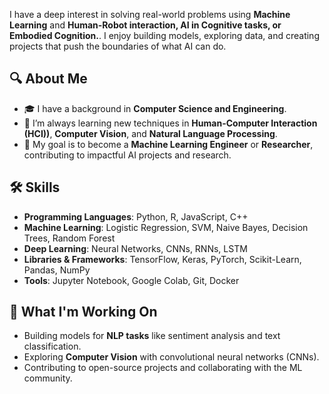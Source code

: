 I have a deep interest in solving real-world problems using **Machine Learning** and **Human-Robot interaction, AI in Cognitive tasks, or Embodied Cognition.**. I enjoy building models, exploring data, and creating projects that push the boundaries of what AI can do.  

## 🔍 About Me

- 🎓 I have a background in **Computer Science and Engineering**.
- 🌱 I’m always learning new techniques in **Human-Computer Interaction (HCI))**, **Computer Vision**, and **Natural Language Processing**.
- 🎯 My goal is to become a **Machine Learning Engineer** or **Researcher**, contributing to impactful AI projects and research.

## 🛠️ Skills

- **Programming Languages**: Python, R, JavaScript, C++ 
- **Machine Learning**: Logistic Regression, SVM, Naive Bayes, Decision Trees, Random Forest
- **Deep Learning**: Neural Networks, CNNs, RNNs, LSTM
- **Libraries & Frameworks**: TensorFlow, Keras, PyTorch, Scikit-Learn, Pandas, NumPy
- **Tools**: Jupyter Notebook, Google Colab, Git, Docker


## 🚀 What I'm Working On

- Building models for **NLP tasks** like sentiment analysis and text classification.
- Exploring **Computer Vision** with convolutional neural networks (CNNs).
- Contributing to open-source projects and collaborating with the ML community.





